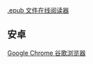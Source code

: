 
  [.epub 文件在线阅读器](https://epub-reader.online/) 
## 安卓
  [Google Chrome 谷歌浏览器](https://www.mediafire.com/file/pl0wj6xeoegaop5/google-chrome-130-0-6723-86.apk/file) 
